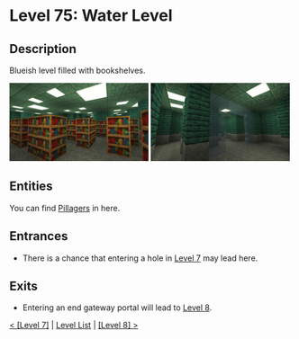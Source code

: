 # Level 75: Water Level

## Description

Blueish level filled with bookshelves.

<img src="./img/75first.png" width="49%" />  <img src="./img/75second.png" width="49%" />

## Entities
You can find <a href="../entities/Entity_0.md">Pillagers</a> in here.

## Entrances
* There is a chance that entering a hole in <a href="./Level_7.md">Level 7</a> may lead here.

## Exits
* Entering an end gateway portal will lead to <a href="./Level_8.md">Level 8</a>.

<a href="./Level_7.md">< [Level 7]</a> | <a href="./Levels.md">Level List</a> | <a href="./Level_8.md">[Level 8] ></a>
